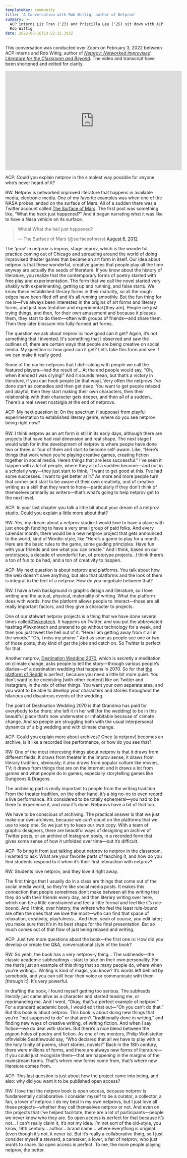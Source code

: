 ```yaml
---
templateKey: community
title: 'A Conversation with Rob Wittig, author of Netprov'
summary: >-
  ACP interns Liz Tran ('23) and Priscilla Lee ('25) sit down with ACP author
  Rob Wittig 
date: 2022-03-16T13:22:25.393Z
---
```

This conversation was conducted over Zoom on February 3, 2022 between ACP interns and Rob Wittig, author of *[Netprov: Networked Improvised Literature for the Classroom and Beyond](https://www.fulcrum.org/concern/monographs/pc289m47x?locale=en).* The video and transcript have been shortened and edited for clarity.

<iframe width="560" height="315" src="https://www.youtube.com/embed/T4-560exiSY" title="YouTube video player" frameborder="0" allow="accelerometer; autoplay; clipboard-write; encrypted-media; gyroscope; picture-in-picture" allowfullscreen></iframe>

ACP: Could you explain netprov in the simplest way possible for anyone who’s never heard of it?

RW: Netprov is networked improved literature that happens in available media, electronic media. One of my favorite examples was when one of the NASA probes landed on the surface of Mars. All of a sudden there was a Twitter account called [The Surface of Mars](https://twitter.com/surfaceofmars). The first post was something like, “What the heck just happened?” And it began narrating what it was like to have a Nasa vehicle on its surface.

<blockquote class="twitter-tweet"><p lang="en" dir="ltr">Whoa! What the hell just happened?</p>&mdash; The Surface of Mars (@surfaceofmars) <a href="https://twitter.com/surfaceofmars/status/232367476988600320?ref_src=twsrc%5Etfw">August 6, 2012</a></blockquote> <script async src="https://platform.twitter.com/widgets.js" charset="utf-8"></script>

The ‘prov’ in netprov is improv, stage improv, which is the wonderful practice coming out of Chicago and spreading around the world of doing improvised theater games that became an art form in itself. Our idea about netprov is that these wonderful, creative games that people play all the time anyway are actually the seeds of literature. If you know about the history of literature, you realize that the contemporary forms of poetry started with free play and experimentation. The form that we call the novel started very shakily with experimenting, getting up and running, and false starts. We know these established literary forms in their maturity, so all the rough edges have been filed off and it’s all running smoothly. But the fun thing for me is—I’ve always been interested in the origins of art forms and literary forms, and just how tentative and experimental \[they are]. People are just trying things, and then, for their own amusement and because it pleases them, they start to do them—often with groups of friends—and share them. Then they later blossom into fully-formed art forms.

The question we ask about neprov is: how good can it get? Again, it’s not something that I invented. It's something that I observed and saw the outlines of; there are certain ways that people are being creative on social media. My question is: how good can it get? Let’s take this form and see if we can make it really good.

Some of the earlier netprovs that I did—along with people we call the featured players—had the result of… At the end people would say, “Oh, when it ended I was crying!” And it sounds mean, but that’s a victory in literature, if you can hook people \[in that way]. Very often the netprovs I’ve done start as comedies and then get deep. You want to get people relaxed and playful, then they start making their own characters, then their relationship with their character gets deeper, and then all of a sudden… There’s a real sweet nostalgia at the end of netprovs.

ACP: My next question is: On the spectrum (I suppose) from playful experimentation to established literary genre, where do you see netprov being right now?\
\
RW: I think netprov as an art form is still in its early days, although there are projects that have had real dimension and real shape. The next stage I would wish for in the development of netprov is where people have done two or three or four of them and start to become self-aware. Like, “Here’s things that work when you’re playing creative games, creating fiction together in social media. Here’s things that are less successful.” I’ve seen it happen with a lot of people, where they all of a sudden become—and not in a scholarly way—they just start to think, “I want to get good at this. I’ve had some successes. I want to get better at it.” As more and more people turn that corner and start to be aware of their own creativity, and of creative writing as a skill that they want to hone—particularly if they don’t think of themselves primarily as writers—that’s what’s going to help netprov get to the next level.

ACP: In your last chapter you talk a little bit about your dream of a netprov studio. Could you explain a little more about that?

RW: Yes, my dream about a netprov studio: I would love to have a place with just enough funding to have a very small group of paid folks. And every calendar month, there would be a new netprov project that gets announced to the world, kind of Wordle-style, like “Here’s a game to play for a month. Here are the basic rules to the game, some guiding principles. Have fun with your friends and see what you can create.” And I think, based on our prototypes, a decade of wonderful fun, of prototype projects…I think there’s a ton of fun to be had, and a ton of creativity to happen.

ACP: My next question is about netprov and platforms. You talk about how the web doesn't save anything, but also that platforms and the look of them is integral to the feel of a netprov. How do you negotiate between that?

RW: I have a twin background in graphic design and literature, so I love writing and the actual, physical, materiality of writing. What the platform does with words, how the platform allows people to interact—those are all really important factors, and they give a character to projects.

One of our stalwart netprov projects is a thing that we have done several times called[\#1wknotech](http://1wknotech.org/). It happens on Twitter, and you put the abbreviated hashtag #1wknotech and pretend to go without technology for a week, and then you just tweet the hell out of it. “Here I am getting away from it all in the woods.” “Oh, I miss my phone.” And as soon as people see one or two of those posts, they kind of get the joke and catch on. So Twitter is perfect for that.

Another netprov, [Destination Wedding 2070](http://meanwhilenetprov.com/dw70/), which is secretly a meditation on climate change, asks people to tell the story—through various people’s diaries—of a destination wedding that happens in 2070. So for that [the platform of Reddit](https://www.reddit.com/r/DestinationWedding70/) is perfect, because you need a little bit more quiet. You don’t want to be coexisting \[with other content] like on Twitter and Instagram, in the mix of other things. You want your own separate area, and you want to be able to develop your characters and stories throughout the hilarious and disastrous events of the wedding.

The point of Destination Wedding 2070 is that Grandma has paid for everybody to be there; she left it in her will \[for the wedding] to be in this beautiful place that’s now underwater or inhabitable because of climate change. And so people are struggling both with the usual interpersonal dynamics of a big wedding and with climate change.

ACP: Could you explain more about archives? Once \[a netprov] becomes an archive, is it like a recorded live performance, or how do you see that?

RW: One of the most interesting things about netprov is that it draws from different fields. It draws from theater in the improv sense; it draws from literary tradition, obviously; it also draws from popular culture like movies, TV; it draws from things that are on the internet; and it draws a lot from games and what people do in games, especially storytelling games like Dungeons & Dragons.

The archiving part is really important to people from the writing tradition. From the theater tradition, on the other hand, it’s a big no-no to even record a live performance. It’s considered to be totally ephemeral—you had to be there to experience it, and now it’s done. Netprovs have a bit of that too.

We have to be conscious of archiving. The practical answer is that we just make our own archives, because we can’t count on the platforms that we use to keep one. So we just try to keep our own copy. With a team of graphic designers, there are beautiful ways of designing an archive of Twitter posts, or an archive of Instagram posts, in a recorded form that gives some sense of how it unfolded over time—but it’s difficult.

ACP: To bring it from just talking about netprov to netprov in the classroom, I wanted to ask: What are your favorite parts of teaching it, and how do you find students respond to it when it’s their first interaction with netprov?

RW: Students love netprov, and they love it right away.

The first things that I usually do in a class are things that come out of the social media world, so they're like social media posts. It makes this connection that people sometimes don’t make between all the writing that they do with their friends every day, and then literary writing over here, which can be a little constrained and feel a little formal and feel like it’s rule-bound. And I think, over history, the writers who feel the least rule-bound are often the ones that we love the most—who can find that space of relaxation, creativity, playfulness… And then, yeah of course, you edit later; you make sure that it’s in its best shape for the final presentation. But so much comes out of that flow of just being relaxed and writing.

ACP: Just two more questions about the book—the first one is: How did you develop or create the Q&A, conversational style of the book?

RW: So yeah, the book has a very netprov-y thing… The subheads—the classic academic subheadings—start to take on their own personality. For me that’s just an example of this thing that so many people do, where when you’re writing… Writing is kind of magic, you know? It’s words left behind by somebody, and you can still hear their voice or communicate with them \[through it]. It’s very powerful.

In drafting the book, I found myself getting too serious. The subheads literally just came alive as a character and started teasing me, or reprimanding me. And I went, “Okay, that’s a perfect example of netprov!” For a standard academic book, I would edit that out—“Oh you can’t do that.” But this book is about netprov. This book is about doing new things that you’re “not supposed to do” or that aren't “traditionally done in writing,” and finding new ways of creative writing, of writing fiction. And when I say fiction—we do deal with stories. But there’s a nice blend between the pigeon holes of poetry and fiction. As one of my mentors, Philip Wohlstetter ofInvisible Seattlewould say, “Who declared that all we have to play with is the holy trinity of poems, short stories, novels?” Back in the 18th century, there were millions of forms, and there are always new forms of literature—if you could just recognize them—that are happening in the margins of the mainstream forms. That’s where new forms come from, that’s where new literature comes from.

ACP: This last question is just about how the project came into being, and also: why did you want it to be published open access?

RW: I love that the netprov book is open access, because netprov is fundamentally collaborative. I consider myself to be a curator, a collector, a fan, a lover of netprov. I do my best in my own netprovs, but I just love all these projects—whether they call themselves netprov or not. And even on the projects that I've helped facilitate, there are a lot of participants—people we never know who they are. So open access is perfect for that because it’s not… I can’t really claim it, it’s not my idea. I’m not sort of the old-style, you know, 19th century… author… brand name… where everything is original (even though it’s not, it never is). But it’s really a collaborative thing, so I just consider myself a steward, a caretaker, a lover, a fan of netprov, who just wants to share. So open access is perfect. To me, the more people playing netprov, the better.